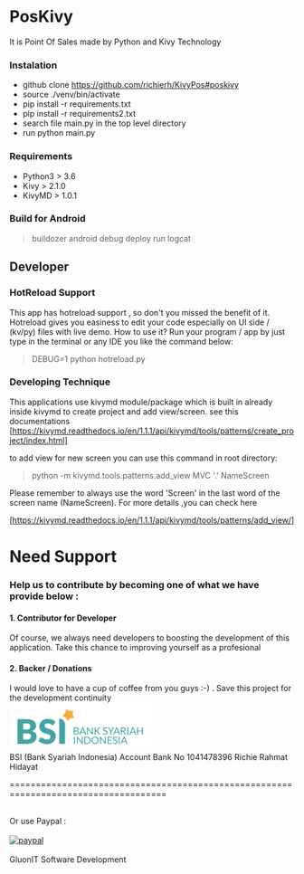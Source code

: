 # PosKivy
It is Point Of Sales made by Python and Kivy Technology


### Instalation
- github clone https://github.com/richierh/KivyPos#poskivy
- source ./venv/bin/activate 
- pip install -r requirements.txt
- pip install -r requirements2.txt
- search file main.py in the top level directory
- run python main.py

### Requirements
- Python3 > 3.6
- Kivy > 2.1.0
- KivyMD > 1.0.1

### Build for Android
> buildozer android debug deploy run logcat

## Developer
### HotReload Support
This app has hotreload support , so don't you missed the benefit of it. Hotreload gives you easiness to edit your code especially on UI side / (kv/py) files with live demo. 
How to use it? Run your program / app by just type in the terminal or any IDE you like the command below: 
> DEBUG=1 python hotreload.py
### Developing Technique
This applications use kivymd module/package which is built in already inside kivymd to create project and add view/screen. see this documentations [https://kivymd.readthedocs.io/en/1.1.1/api/kivymd/tools/patterns/create_project/index.html]

to add view for new screen you can use this command in root directory:

> python -m kivymd.tools.patterns.add_view MVC '.' NameScreen

Please remember to always use the word 'Screen' in the last word of the screen name (NameScreen).
For more details ,you can check here 

[https://kivymd.readthedocs.io/en/1.1.1/api/kivymd/tools/patterns/add_view/]


# Need Support
### Help us to contribute by becoming one of what we have provide below :
#### 1. Contributor for Developer
Of course, we always need developers to boosting the development of this application. Take this chance to improving yourself as a profesional

#### 2. Backer / Donations
I would love to have a cup of coffee from you guys :-) . Save this project for the development continuity
<br><img src="/assets/images/BSI.png" width='250'></br>
BSI (Bank Syariah Indonesia) 
Account Bank No 1041478396
Richie Rahmat Hidayat

====================================================================================

<br>Or use Paypal :</br>
<br>[![paypal](https://www.paypalobjects.com/en_US/i/btn/btn_donateCC_LG.gif)](https://paypal.me/gluonITDevelopment?country.x=ID&locale.x=en_US) </br>
<br>GluonIT Software Development</br>

